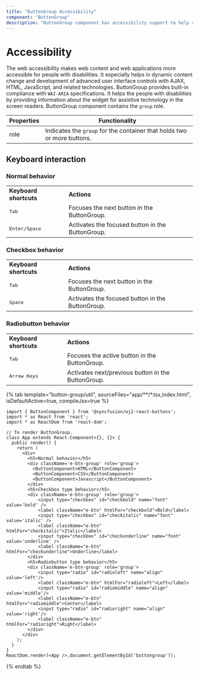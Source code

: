 ```yaml
---
title: "ButtonGroup Accessibility"
component: "ButtonGroup"
description: "ButtonGroup component has accessibility support to help access the features via keyboard, on-screen readers, or other assistive technology devices."
---
```


# Accessibility

The web accessibility makes web content and web applications more accessible for people with disabilities. It especially helps in dynamic content change and development of advanced user interface controls with AJAX, HTML, JavaScript, and related technologies.
ButtonGroup provides built-in compliance with `WAI-ARIA` specifications. It helps the people with disabilities by providing information about the widget for assistive
technology in the screen readers. ButtonGroup component contains the `group` role.

| Properties | Functionality |
| ------------ | ----------------------- |
| role | Indicates the `group` for the container that holds two or more buttons. |

## Keyboard interaction

### Normal behavior

<!-- markdownlint-disable MD033 -->
<table>
<tr>
<td><b>Keyboard shortcuts</b></td>
<td><b>Actions</b></td>
</tr>
<tr>
<td><kbd>Tab</kbd></td>
<td>Focuses the next button in the ButtonGroup.</td>
</tr>
<tr>
<td><kbd>Enter/Space</kbd></td>
<td>Activates the focused button in the ButtonGroup.</td>
</tr>
</table>

### Checkbox behavior

<!-- markdownlint-disable MD033 -->
<table>
<tr>
<td><b>Keyboard shortcuts</b></td>
<td><b>Actions</b></td>
</tr>
<tr>
<td><kbd>Tab</kbd></td>
<td>Focuses the next button in the ButtonGroup.</td>
</tr>
<tr>
<td><kbd>Space</kbd></td>
<td>Activates the focused button in the ButtonGroup.</td>
</tr>
</table>

### Radiobutton behavior

<!-- markdownlint-disable MD033 -->
<table>
<tr>
<td><b>Keyboard shortcuts</b></td>
<td><b>Actions</b></td>
</tr>
<tr>
<td><kbd>Tab</kbd></td>
<td>Focuses the active button in the ButtonGroup.</td>
</tr>
<tr>
<td><kbd>Arrow Keys</kbd></td>
<td>Activates next/previous button in the ButtonGroup.</td>
</tr>
</table>

{% tab template="button-group/util", sourceFiles="app/**/*.tsx,index.html", isDefaultActive=true, compileJsx=true %}

```tsx
import { ButtonComponent } from '@syncfusion/ej2-react-buttons';
import * as React from 'react';
import * as ReactDom from 'react-dom';

// To render ButtonGroup.
class App extends React.Component<{}, {}> {
  public render() {
    return (
      <div>
        <h5>Normal behavior</h5>
        <div className='e-btn-group' role='group'>
          <ButtonComponent>HTML</ButtonComponent>
          <ButtonComponent>CSS</ButtonComponent>
          <ButtonComponent>Javascript</ButtonComponent>
        </div>
        <h5>Checkbox type behavior</h5>
        <div className='e-btn-group' role='group'>
            <input type="checkbox" id="checkbold" name="font" value='bold' />
            <label className="e-btn" htmlFor="checkbold">Bold</label>
            <input type="checkbox" id="checkitalic" name="font" value='italic' />
            <label className="e-btn" htmlFor="checkitalic">Italic</label>
            <input type="checkbox" id="checkunderline" name="font" value='underline' />
            <label className="e-btn" htmlFor="checkunderline">Underline</label>
        </div>
        <h5>Radiobutton type behavior</h5>
        <div className='e-btn-group' role='group'>
            <input type="radio" id="radioleft" name="align" value='left'/>
            <label className="e-btn" htmlFor="radioleft">Left</label>
            <input type="radio" id="radiomiddle" name="align" value='middle'/>
            <label className="e-btn" htmlFor="radiomiddle">Center</label>
            <input type="radio" id="radioright" name="align" value='right'/>
            <label className="e-btn" htmlFor="radioright">Right</label>
        </div>
      </div>
    );
  }
}
ReactDom.render(<App />,document.getElementById('buttongroup'));

```

{% endtab %}